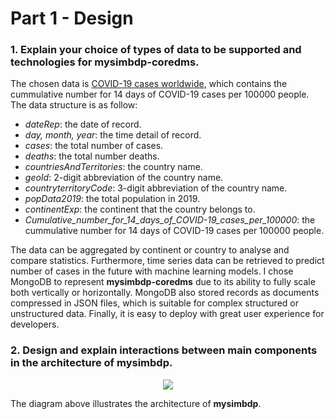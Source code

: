 # Part 1 - Design

### 1. Explain your choice of types of data to be supported and technologies for **mysimbdp-coredms**.

The chosen data is [COVID-19 cases worldwide](https://data.europa.eu/euodp/en/data/dataset/covid-19-coronavirus-data/resource/260bbbde-2316-40eb-aec3-7cd7bfc2f590), 
which contains the cummulative number for 14 days of COVID-19 cases per 100000 people. The data structure is as follow:

- *dateRep*: the date of record.
- *day, month, year*: the time detail of record.
- *cases*: the total number of cases.
- *deaths*: the total number deaths.
- *countriesAndTerritories*: the country name.
- *geoId*: 2-digit abbreviation of the country name.
- *countryterritoryCode*: 3-digit abbreviation of the country name.
- *popData2019*: the total population in 2019.
- *continentExp*: the continent that the country belongs to.
- *Cumulative_number_for_14_days_of_COVID-19_cases_per_100000*: the cummulative number for 14 days of COVID-19 cases per 100000 people.

The data can be aggregated by continent or country to analyse and compare statistics. Furthermore, time series data can be retrieved to
predict number of cases in the future with machine learning models. I chose MongoDB to represent **mysimbdp-coredms** due to its ability
to fully scale both vertically or horizontally. MongoDB also stored records as documents compressed in JSON files, which is suitable for
complex structured or unstructured data. Finally, it is easy to deploy with great user experience for developers.

### 2. Design and explain interactions between main components in the architecture of **mysimbdp**.

<p align="center">
<img src="Figures/architecture.png">
<p>

The diagram above illustrates the architecture of **mysimbdp**.

